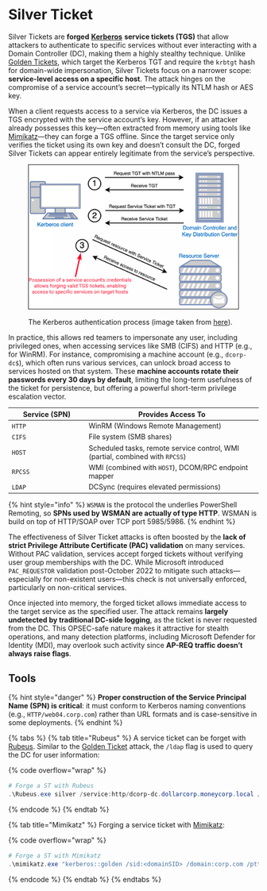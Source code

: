 # Silver Ticket

Silver Tickets are **forged** [**Kerberos**](../general-info.md#kerberos) **service tickets (TGS)** that allow attackers to authenticate to specific services without ever interacting with a Domain Controller (DC), making them a highly stealthy technique. Unlike [Golden Tickets](golden-ticket.md), which target the Kerberos TGT and require the `krbtgt` hash for domain-wide impersonation, Silver Tickets focus on a narrower scope: **service-level access on a specific host**. The attack hinges on the compromise of a service account’s secret—typically its NTLM hash or AES key.

When a client requests access to a service via Kerberos, the DC issues a TGS encrypted with the service account’s key. However, if an attacker already possesses this key—often extracted from memory using tools like [Mimikatz](../ad-tools/mimikatz.md)—they can forge a TGS offline. Since the target service only verifies the ticket using its own key and doesn’t consult the DC, forged Silver Tickets can appear entirely legitimate from the service’s perspective.

<figure><img src="../../../.gitbook/assets/silver_ticket_attack.png" alt=""><figcaption><p>The Kerberos authentication process (image taken from <a href="https://www.optiv.com/insights/source-zero/blog/kerberos-domains-achilles-heel">here</a>).</p></figcaption></figure>

In practice, this allows red teamers to impersonate any user, including privileged ones, when accessing services like SMB (CIFS) and HTTP (e.g., for WinRM). For instance, compromising a machine account (e.g., `dcorp-dc$`), which often runs various services, can unlock broad access to services hosted on that system. These **machine accounts rotate their passwords every 30 days by default**, limiting the long-term usefulness of the ticket for persistence, but offering a powerful short-term privilege escalation vector.

<table><thead><tr><th width="140.66668701171875">Service (SPN)</th><th>Provides Access To</th></tr></thead><tbody><tr><td><code>HTTP</code></td><td>WinRM (Windows Remote Management)</td></tr><tr><td><code>CIFS</code></td><td>File system (SMB shares)</td></tr><tr><td><code>HOST</code></td><td>Scheduled tasks, remote service control, WMI (partial, combined with <code>RPCSS</code>)</td></tr><tr><td><code>RPCSS</code></td><td>WMI (combined with <code>HOST</code>), DCOM/RPC endpoint mapper</td></tr><tr><td><code>LDAP</code></td><td>DCSync (requires elevated permissions)</td></tr></tbody></table>

{% hint style="info" %}
`WSMAN` is the protocol the underlies PowerShell Remoting, so **SPNs used by WSMAN are actually of type HTTP**. WSMAN is build on top of HTTP/SOAP over TCP port 5985/5986.
{% endhint %}

The effectiveness of Silver Ticket attacks is often boosted by the **lack of strict Privilege Attribute Certificate (PAC) validation** on many services. Without PAC validation, services accept forged tickets without verifying user group memberships with the DC. While Microsoft introduced `PAC_REQUESTOR` validation post-October 2022 to mitigate such attacks—especially for non-existent users—this check is not universally enforced, particularly on non-critical services.

Once injected into memory, the forged ticket allows immediate access to the target service as the specified user. The attack remains **largely undetected by traditional DC-side logging**, as the ticket is never requested from the DC. This OPSEC-safe nature makes it attractive for stealth operations, and many detection platforms, including Microsoft Defender for Identity (MDI), may overlook such activity since **AP-REQ traffic doesn’t always raise flags**.

## **Tools**

{% hint style="danger" %}
**Proper construction of the Service Principal Name (SPN) is critical**: it must conform to Kerberos naming conventions (e.g., `HTTP/web04.corp.com`) rather than URL formats and is case-sensitive in some deployments.
{% endhint %}

{% tabs %}
{% tab title="Rubeus" %}
A service ticket can be forget with [Rubeus](../ad-tools/rubeus.md). Similar to the [Golden Ticket](golden-ticket.md) attack, the `/ldap` flag is used to query the DC for user information:

{% code overflow="wrap" %}
```powershell
# Forge a ST with Rubeus
.\Rubeus.exe silver /service:http/dcorp-dc.dollarcorp.moneycorp.local /rc4:<rc4> /sid:<domainSID> /ldap /user:Administrator /domain:dollarcorp.moneycorp.local /ptt
```
{% endcode %}
{% endtab %}

{% tab title="Mimikatz" %}
Forging a service ticket with [Mimikatz](../ad-tools/mimikatz.md):

{% code overflow="wrap" %}
```powershell
# Forge a ST with Mimikatz
.\mimikatz.exe "kerberos::golden /sid:<domainSID> /domain:corp.com /ptt /target:web04.corp.com /service:http /rc4:<rc4> /user:jeffadmin" "exit"
```
{% endcode %}
{% endtab %}
{% endtabs %}

